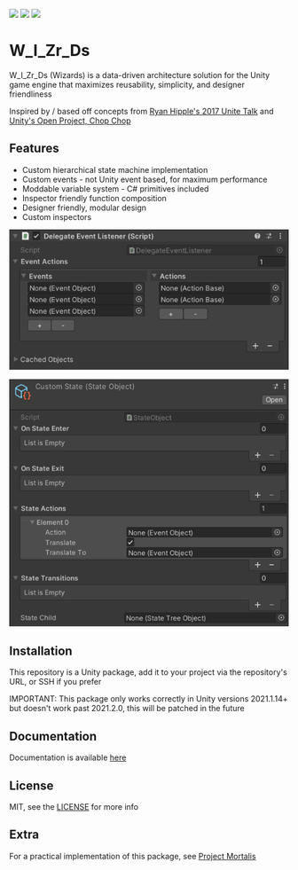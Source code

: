 ![](https://img.shields.io/github/license/Bilal-A-G/W_I_Zr_Ds?style=for-the-badge)
![](https://img.shields.io/badge/Made%20with-Unity-57b9d3.svg?style=for-the-badge&logo=unity)
![](https://img.shields.io/github/languages/top/Bilal-A-G/W_I_Zr_Ds?style=for-the-badge)

# W_I_Zr_Ds
W_I_Zr_Ds (Wizards) is a data-driven architecture solution for the Unity game engine that maximizes reusability, simplicity, and designer friendliness

Inspired by / based off concepts from [Ryan Hipple's 2017 Unite Talk](https://www.youtube.com/watch?v=raQ3iHhE_Kk) and [Unity's Open Project, Chop Chop](https://github.com/UnityTechnologies/open-project-1)

## Features
- Custom hierarchical state machine implementation
- Custom events - not Unity event based, for maximum performance
- Moddable variable system - C# primitives included
- Inspector friendly function composition
- Designer friendly, modular design
- Custom inspectors

![Event listener inspector](https://github.com/Bilal-A-G/W_I_Zr_Ds/blob/main/Media/EventListener.png)

![State object inspector](https://github.com/Bilal-A-G/W_I_Zr_Ds/blob/main/Media/CustomState.png)

## Installation
This repository is a Unity package, add it to your project via the repository's URL, or SSH if you prefer

IMPORTANT: This package only works correctly in Unity versions 2021.1.14+ but doesn't work past 2021.2.0, this will be patched in the future

## Documentation
Documentation is available [here](https://bilal-a-g.github.io/W_I_Zr_Ds)

## License
MIT, see the [LICENSE](https://github.com/Bilal-A-G/W_I_Zr_Ds-Tools/blob/main/LICENSE.md) for more info

## Extra
For a practical implementation of this package, see [Project Mortalis](https://github.com/Bilal-A-G/Project-Mortalis)
